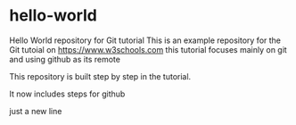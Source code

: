 # hello-world
Hello World repository for Git tutorial
This is an example repository for the Git tutoial on https://www.w3schools.com
this tutorial focuses mainly on git and using github as its remote

This repository is built step by step in the tutorial. 

It now includes steps for github

just a new line
